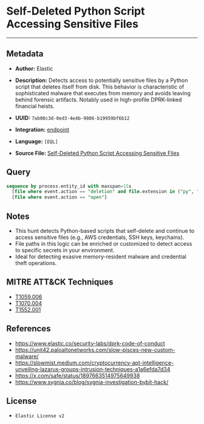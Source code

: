# Self-Deleted Python Script Accessing Sensitive Files

---

## Metadata

- **Author:** Elastic
- **Description:** Detects access to potentially sensitive files by a Python script that deletes itself from disk. This behavior is characteristic of sophisticated malware that executes from memory and avoids leaving behind forensic artifacts. Notably used in high-profile DPRK-linked financial heists.

- **UUID:** `7ab00c3d-0ed3-4e4b-9806-b19959bf6b12`
- **Integration:** [endpoint](https://docs.elastic.co/integrations/endpoint)
- **Language:** `[EQL]`
- **Source File:** [Self-Deleted Python Script Accessing Sensitive Files](../queries/defense_evasion_self_deleted_python_script_accessing_sensitive_files.toml)

## Query

```sql
sequence by process.entity_id with maxspan=15s
  [file where event.action == "deletion" and file.extension in ("py", "pyc") and process.name like~ "python*"]
  [file where event.action == "open"]
```

## Notes

- This hunt detects Python-based scripts that self-delete and continue to access sensitive files (e.g., AWS credentials, SSH keys, keychains).
- File paths in this logic can be enriched or customized to detect access to specific secrets in your environment.
- Ideal for detecting evasive memory-resident malware and credential theft operations.

## MITRE ATT&CK Techniques

- [T1059.006](https://attack.mitre.org/techniques/T1059/006)
- [T1070.004](https://attack.mitre.org/techniques/T1070/004)
- [T1552.001](https://attack.mitre.org/techniques/T1552/001)

## References

- https://www.elastic.co/security-labs/dprk-code-of-conduct
- https://unit42.paloaltonetworks.com/slow-pisces-new-custom-malware/
- https://slowmist.medium.com/cryptocurrency-apt-intelligence-unveiling-lazarus-groups-intrusion-techniques-a1a6efda7d34
- https://x.com/safe/status/1897663514975649938
- https://www.sygnia.co/blog/sygnia-investigation-bybit-hack/

## License

- `Elastic License v2`
